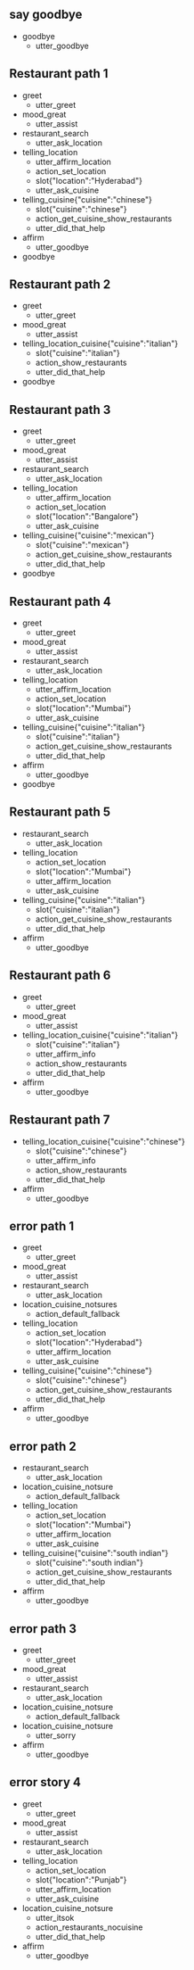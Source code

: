 ## say goodbye
* goodbye
  - utter_goodbye

## Restaurant path 1

* greet
    - utter_greet
* mood_great
    - utter_assist
* restaurant_search
    - utter_ask_location
* telling_location
    - utter_affirm_location
    - action_set_location
    - slot{"location":"Hyderabad"}
    - utter_ask_cuisine
* telling_cuisine{"cuisine":"chinese"}
    - slot{"cuisine":"chinese"}
    - action_get_cuisine_show_restaurants
    - utter_did_that_help
* affirm
    - utter_goodbye
* goodbye

## Restaurant path 2

* greet
    - utter_greet
* mood_great
    - utter_assist
* telling_location_cuisine{"cuisine":"italian"}
    - slot{"cuisine":"italian"}
    - action_show_restaurants
    - utter_did_that_help
* goodbye

## Restaurant path 3

* greet
    - utter_greet
* mood_great
    - utter_assist
* restaurant_search
    - utter_ask_location
* telling_location
    - utter_affirm_location
    - action_set_location
    - slot{"location":"Bangalore"}
    - utter_ask_cuisine
* telling_cuisine{"cuisine":"mexican"}
    - slot{"cuisine":"mexican"}
    - action_get_cuisine_show_restaurants
    - utter_did_that_help
* goodbye

## Restaurant path 4

* greet
    - utter_greet
* mood_great
    - utter_assist
* restaurant_search
    - utter_ask_location
* telling_location
    - utter_affirm_location
    - action_set_location
    - slot{"location":"Mumbai"}
    - utter_ask_cuisine
* telling_cuisine{"cuisine":"italian"}
    - slot{"cuisine":"italian"}
    - action_get_cuisine_show_restaurants
    - utter_did_that_help
* affirm
    - utter_goodbye
* goodbye

## Restaurant path 5

* restaurant_search
    - utter_ask_location
* telling_location
    - action_set_location
    - slot{"location":"Mumbai"}
    - utter_affirm_location
    - utter_ask_cuisine
* telling_cuisine{"cuisine":"italian"}
    - slot{"cuisine":"italian"}
    - action_get_cuisine_show_restaurants
    - utter_did_that_help
* affirm
    - utter_goodbye

## Restaurant path 6

* greet
    - utter_greet
* mood_great
    - utter_assist
* telling_location_cuisine{"cuisine":"italian"}
    - slot{"cuisine":"italian"}
    - utter_affirm_info
    - action_show_restaurants
    - utter_did_that_help
* affirm
    - utter_goodbye

## Restaurant path 7

* telling_location_cuisine{"cuisine":"chinese"}
    - slot{"cuisine":"chinese"}
    - utter_affirm_info
    - action_show_restaurants
    - utter_did_that_help
* affirm
    - utter_goodbye

## error path 1

* greet
    - utter_greet
* mood_great
    - utter_assist
* restaurant_search
    - utter_ask_location
* location_cuisine_notsures
    - action_default_fallback
* telling_location
    - action_set_location
    - slot{"location":"Hyderabad"}
    - utter_affirm_location
    - utter_ask_cuisine
* telling_cuisine{"cuisine":"chinese"}
    - slot{"cuisine":"chinese"}
    - action_get_cuisine_show_restaurants
    - utter_did_that_help
* affirm
    - utter_goodbye

## error path 2

* restaurant_search
    - utter_ask_location
* location_cuisine_notsure
    - action_default_fallback
* telling_location
    - action_set_location
    - slot{"location":"Mumbai"}
    - utter_affirm_location
    - utter_ask_cuisine
* telling_cuisine{"cuisine":"south indian"}
    - slot{"cuisine":"south indian"}
    - action_get_cuisine_show_restaurants
    - utter_did_that_help
* affirm
    - utter_goodbye

## error path 3

* greet
    - utter_greet
* mood_great
    - utter_assist
* restaurant_search
    - utter_ask_location
* location_cuisine_notsure
    - action_default_fallback
* location_cuisine_notsure
    - utter_sorry
* affirm
    - utter_goodbye

## error story 4

* greet
    - utter_greet
* mood_great
    - utter_assist
* restaurant_search
    - utter_ask_location
* telling_location
    - action_set_location
    - slot{"location":"Punjab"}
    - utter_affirm_location
    - utter_ask_cuisine
* location_cuisine_notsure
    - utter_itsok
    - action_restaurants_nocuisine
    - utter_did_that_help
* affirm
    - utter_goodbye
